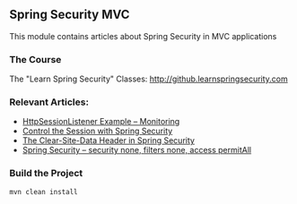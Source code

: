 ## Spring Security MVC

This module contains articles about Spring Security in MVC applications

### The Course

The "Learn Spring Security" Classes: http://github.learnspringsecurity.com

### Relevant Articles: 

- [HttpSessionListener Example – Monitoring](https://www.baeldung.com/httpsessionlistener_with_metrics)
- [Control the Session with Spring Security](https://www.baeldung.com/spring-security-session)
- [The Clear-Site-Data Header in Spring Security](https://www.baeldung.com/spring-security-clear-site-data-header)
- [Spring Security – security none, filters none, access permitAll](https://www.baeldung.com/security-none-filters-none-access-permitAll)


### Build the Project

```
mvn clean install
```
